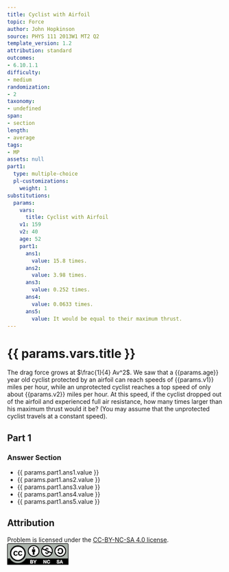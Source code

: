 ```yaml
---
title: Cyclist with Airfoil
topic: Force
author: John Hopkinson
source: PHYS 111 2013W1 MT2 Q2
template_version: 1.2
attribution: standard
outcomes:
- 6.10.1.1
difficulty:
- medium
randomization:
- 2
taxonomy:
- undefined
span:
- section
length:
- average
tags:
- MP
assets: null
part1:
  type: multiple-choice
  pl-customizations:
    weight: 1
substitutions:
  params:
    vars:
      title: Cyclist with Airfoil
    v1: 159
    v2: 40
    age: 52
    part1:
      ans1:
        value: 15.8 times.
      ans2:
        value: 3.98 times.
      ans3:
        value: 0.252 times.
      ans4:
        value: 0.0633 times.
      ans5:
        value: It would be equal to their maximum thrust.
---
```

# {{ params.vars.title }}
The drag force grows at $\frac{1}{4} Av^2$.
We saw that a {{params.age}} year old cyclist protected by an airfoil can reach speeds of {{params.v1}} miles per hour, while an unprotected cyclist reaches a top speed of only about {{params.v2}} miles per hour.
At this speed, if the cyclist dropped out of the airfoil and experienced full air resistance, how many times larger than his maximum thrust would it be?
(You may assume that the unprotected cyclist travels at a constant speed).

## Part 1

### Answer Section

- {{ params.part1.ans1.value }}
- {{ params.part1.ans2.value }}
- {{ params.part1.ans3.value }}
- {{ params.part1.ans4.value }}
- {{ params.part1.ans5.value }}

## Attribution

Problem is licensed under the [CC-BY-NC-SA 4.0 license](https://creativecommons.org/licenses/by-nc-sa/4.0/).<br> ![The Creative Commons 4.0 license requiring attribution-BY, non-commercial-NC, and share-alike-SA license.](https://raw.githubusercontent.com/firasm/bits/master/by-nc-sa.png)